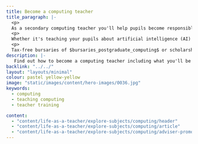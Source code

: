 ```yaml
---
title: Become a computing teacher
title_paragraph: |-
  <p>
  As a secondary computing teacher you'll help pupils become responsible and confident users of information and technology in an increasingly digital world.</p>
  <p>
  Whether it's teaching your pupils about artificial intelligence (AI) or creating apps, you could inspire them to look at a future role in tech. 
  <p>
  Tax-free bursaries of $bursaries_postgraduate_computing$ or scholarships of $scholarships_computing$ are available for eligible trainee computing teachers.</p>
description: |-
   Find out how to become a computing teacher including what you'll be teaching and what funding is available to help you train.
backlink: "../../"
layout: "layouts/minimal"
colour: pastel yellow-yellow
image: "static/images/content/hero-images/0036.jpg"
keywords:
  - computing
  - teaching computing
  - teacher training

content:
  - "content/life-as-a-teacher/explore-subjects/computing/header"
  - "content/life-as-a-teacher/explore-subjects/computing/article"
  - "content/life-as-a-teacher/explore-subjects/computing/adviser-promo-computing"
---
```

